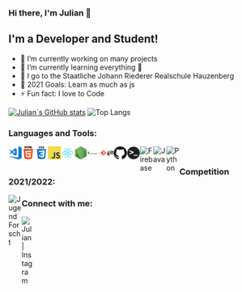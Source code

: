 ### Hi there, I'm Julian 👋

## I'm a  Developer and Student!

 
 
- 🔭 I’m currently working on many projects
- 🌱 I’m currently learning everything 🤣
- 🏫 I go to the Staatliche Johann Riederer Realschule Hauzenberg 
- 🥅 2021 Goals: Learn as much as js
- ⚡ Fun fact: I love to Code 

[![Julian´s GitHub stats](https://github-readme-stats.vercel.app/api?username=julianzillner)](https://github.com/anuraghazra/github-readme-stats) ![Top Langs](https://github-readme-stats.vercel.app/api/top-langs/?username=julianzillner&layout=compact)


### Languages and Tools:
<img align="left" alt="Visual Studio Code" width="26px" src="https://raw.githubusercontent.com/github/explore/80688e429a7d4ef2fca1e82350fe8e3517d3494d/topics/visual-studio-code/visual-studio-code.png" />
<img align="left" alt="HTML5" width="26px" src="https://raw.githubusercontent.com/github/explore/80688e429a7d4ef2fca1e82350fe8e3517d3494d/topics/html/html.png" />
<img align="left" alt="CSS3" width="26px" src="https://raw.githubusercontent.com/github/explore/80688e429a7d4ef2fca1e82350fe8e3517d3494d/topics/css/css.png" />
<img align="left" alt="JavaScript" width="26px" src="https://raw.githubusercontent.com/github/explore/80688e429a7d4ef2fca1e82350fe8e3517d3494d/topics/javascript/javascript.png" />
<img align="left" alt="React" width="26px" src="https://raw.githubusercontent.com/github/explore/80688e429a7d4ef2fca1e82350fe8e3517d3494d/topics/react/react.png" />
<img align="left" alt="Node.js" width="26px" src="https://raw.githubusercontent.com/github/explore/80688e429a7d4ef2fca1e82350fe8e3517d3494d/topics/nodejs/nodejs.png" />
<img align="left" alt="MongoDB" width="26px" src="https://raw.githubusercontent.com/github/explore/80688e429a7d4ef2fca1e82350fe8e3517d3494d/topics/mongodb/mongodb.png" />
<img align="left" alt="Git" width="26px" src="https://raw.githubusercontent.com/github/explore/80688e429a7d4ef2fca1e82350fe8e3517d3494d/topics/git/git.png" />
<img align="left" alt="GitHub" width="26px" src="https://raw.githubusercontent.com/github/explore/78df643247d429f6cc873026c0622819ad797942/topics/github/github.png" />
<img align="left" alt="Terminal" width="26px" src="https://raw.githubusercontent.com/github/explore/80688e429a7d4ef2fca1e82350fe8e3517d3494d/topics/terminal/terminal.png" />
<img align="left" alt="Firebase" width="26px" src="https://miro.medium.com/max/300/1*R4c8lHBHuH5qyqOtZb3h-w.png" />
<img align="left" alt="Java" width="26px" src="https://sdtimes.com/wp-content/uploads/2018/03/jW4dnFtA_400x400.jpg" />

<img align="left" alt="Python" width="26px" src="https://cdn4.iconfinder.com/data/icons/logos-and-brands/512/267_Python_logo-512.png" />
<br />

### Competition 2021/2022:
<img align="left" alt="Jugend Forscht" width="26px" src="https://www.ebmpapst.com/de/de/unternehmen/soziale-verantwortung/jugend-forscht/_jcr_content/root/responsivegrid/content_layout_conta/parCol/columncontrol_1817529219/col1/image.coreimg.png/1599207806443/jugend-forscht.png" />



### Connect with me:



[<img align="left" alt="Julian   | Instagram" width="22px" src="https://cdn.jsdelivr.net/npm/simple-icons@v3/icons/instagram.svg" />][instagram]


<br />


[instagram]: https://www.instagram.com/julianzillner/
